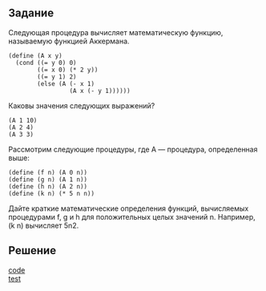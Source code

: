 ## Задание
Следующая процедура вычисляет математическую функцию, называемую функцией Аккермана.
```
(define (A x y)
  (cond ((= y 0) 0)
        ((= x 0) (* 2 y))
        ((= y 1) 2)
        (else (A (- x 1)
                 (A x (- y 1))))))
```
Каковы значения следующих выражений?

```
(A 1 10)
(A 2 4)
(A 3 3)
```
Рассмотрим следующие процедуры, где A — процедура, определенная выше:

```
(define (f n) (A 0 n))
(define (g n) (A 1 n))
(define (h n) (A 2 n))
(define (k n) (* 5 n n))
```
Дайте краткие математические определения функций, вычисляемых процедурами f, g и h для
положительных целых значений n. Например, (k n) вычисляет 5n2.

## Решение
[code](../../src/chapter01/solution_10.rkt)  
[test](../../test/chapter01/test_10.rkt)
